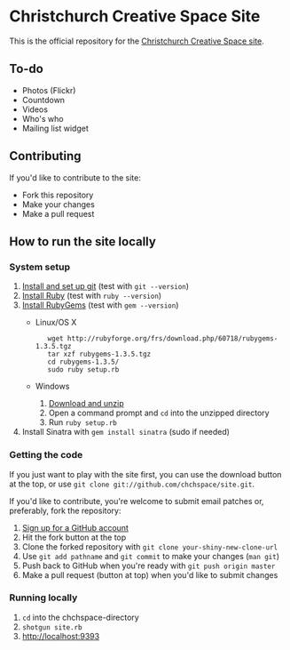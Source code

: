 Christchurch Creative Space Site
================================

This is the official repository for the [Christchurch Creative Space site](http://nztech.org/chchspace).

To-do
-----

* Photos (Flickr)
* Countdown
* Videos
* Who's who
* Mailing list widget

Contributing
------------

If you'd like to contribute to the site:

* Fork this repository
* Make your changes
* Make a pull request

How to run the site locally
---------------------------

### System setup

1. [Install and set up git](http://github.com/guides/Home) (test with `git --version`)
1. [Install Ruby](http://www.ruby-lang.org/en/downloads/) (test with `ruby --version`)
2. [Install RubyGems](http://rubyforge.org/frs/?group_id=126) (test with `gem --version`)
    * Linux/OS X
    
             wget http://rubyforge.org/frs/download.php/60718/rubygems-1.3.5.tgz
             tar xzf rubygems-1.3.5.tgz
             cd rubygems-1.3.5/
             sudo ruby setup.rb
    * Windows
        1. [Download and unzip](http://rubyforge.org/frs/download.php/60718/rubygems-1.3.5.zip)
        2. Open a command prompt and `cd` into the unzipped directory
        3. Run `ruby setup.rb`
3. Install Sinatra  with `gem install sinatra` (sudo if needed)

### Getting the code

If you just want to play with the site first, you can use the download button at the top, or use `git clone git://github.com/chchspace/site.git`.

If you'd like to contribute, you're welcome to submit email patches or, preferably, fork the repository:

1. [Sign up for a GitHub account](https://github.com/signup/free)
2. Hit the fork button at the top
3. Clone the forked repository with `git clone your-shiny-new-clone-url`
4. Use `git add pathname` and `git commit` to make your changes (`man git`)
5. Push back to GitHub when you're ready with `git push origin master`
6. Make a pull request (button at top) when you'd like to submit changes

### Running locally

1. `cd` into the chchspace-directory
2. `shotgun site.rb`
3. [http://localhost:9393](http://localhost:9393)